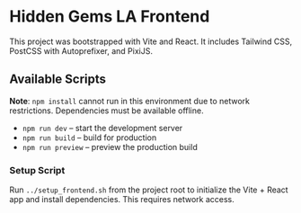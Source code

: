 # Hidden Gems LA Frontend

This project was bootstrapped with Vite and React. It includes Tailwind CSS, PostCSS with Autoprefixer, and PixiJS.

## Available Scripts

**Note**: `npm install` cannot run in this environment due to network restrictions. Dependencies must be available offline.

- `npm run dev` – start the development server
- `npm run build` – build for production
- `npm run preview` – preview the production build

### Setup Script
Run `../setup_frontend.sh` from the project root to initialize the Vite + React app and install dependencies. This requires network access.
